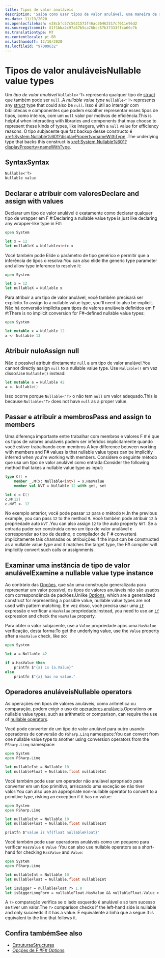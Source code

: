 ```yaml
---
title: Tipos de valor anuláveis
description: 'Saiba como usar tipos de valor anulável, uma maneira de representar tipos de valor que também podem ser nulos, em F #.'
ms.date: 11/19/2020
ms.openlocfilehash: e28cbfc57c5631573f46ac36462517cf011e96d2
ms.sourcegitcommit: 81f1bba2c97a67b5ca76bcc57b37333ffca60c7b
ms.translationtype: MT
ms.contentlocale: pt-BR
ms.lasthandoff: 12/10/2020
ms.locfileid: "97009632"
---
```

# <a name="nullable-value-types"></a><span data-ttu-id="e9edc-103">Tipos de valor anuláveis</span><span class="sxs-lookup"><span data-stu-id="e9edc-103">Nullable value types</span></span>

<span data-ttu-id="e9edc-104">Um _tipo de valor anulável_ `Nullable<'T>` representa qualquer tipo de [struct](structures.md) que também pode ser `null` .</span><span class="sxs-lookup"><span data-stu-id="e9edc-104">A _nullable value type_ `Nullable<'T>` represents any [struct](structures.md) type that could also be `null`.</span></span> <span data-ttu-id="e9edc-105">Isso é útil ao interagir com bibliotecas e componentes que podem escolher representar esses tipos de tipos, como inteiros, com um `null` valor por motivos de eficiência.</span><span class="sxs-lookup"><span data-stu-id="e9edc-105">This is helpful when interacting with libraries and components that may choose to represent these kinds of types, like integers, with a `null` value for efficiency reasons.</span></span> <span data-ttu-id="e9edc-106">O tipo subjacente que faz backup desse constructo é <xref:System.Nullable%601?displayProperty=nameWithType> .</span><span class="sxs-lookup"><span data-stu-id="e9edc-106">The underlying type that backs this construct is <xref:System.Nullable%601?displayProperty=nameWithType>.</span></span>

## <a name="syntax"></a><span data-ttu-id="e9edc-107">Syntax</span><span class="sxs-lookup"><span data-stu-id="e9edc-107">Syntax</span></span>

```fsharp
Nullable<'T>
Nullable value
```

## <a name="declare-and-assign-with-values"></a><span data-ttu-id="e9edc-108">Declarar e atribuir com valores</span><span class="sxs-lookup"><span data-stu-id="e9edc-108">Declare and assign with values</span></span>

<span data-ttu-id="e9edc-109">Declarar um tipo de valor anulável é exatamente como declarar qualquer tipo de wrapper em F #:</span><span class="sxs-lookup"><span data-stu-id="e9edc-109">Declaring a nullable value type is just like declaring any wrapper-like type in F#:</span></span>

```fsharp
open System

let x = 12
let nullableX = Nullable<int> x
```

<span data-ttu-id="e9edc-110">Você também pode Elide o parâmetro de tipo genérico e permitir que a inferência de tipos o resolva:</span><span class="sxs-lookup"><span data-stu-id="e9edc-110">You can also elide the generic type parameter and allow type inference to resolve it:</span></span>

```fsharp
open System

let x = 12
let nullableX = Nullable x
```

<span data-ttu-id="e9edc-111">Para atribuir a um tipo de valor anulável, você também precisará ser explícito.</span><span class="sxs-lookup"><span data-stu-id="e9edc-111">To assign to a nullable value type, you'll need to also be explicit.</span></span> <span data-ttu-id="e9edc-112">Não há conversão implícita para tipos de valores anuláveis definidos em F #:</span><span class="sxs-lookup"><span data-stu-id="e9edc-112">There is no implicit conversion for F#-defined nullable value types:</span></span>

```fsharp
open System

let mutable x = Nullable 12
x <- Nullable 13
```

## <a name="assign-null"></a><span data-ttu-id="e9edc-113">Atribuir nulo</span><span class="sxs-lookup"><span data-stu-id="e9edc-113">Assign null</span></span>

<span data-ttu-id="e9edc-114">Não é possível atribuir diretamente `null` a um tipo de valor anulável.</span><span class="sxs-lookup"><span data-stu-id="e9edc-114">You cannot directly assign `null` to a nullable value type.</span></span> <span data-ttu-id="e9edc-115">Use `Nullable()` em vez disso:</span><span class="sxs-lookup"><span data-stu-id="e9edc-115">Use `Nullable()` instead:</span></span>

```fsharp
let mutable a = Nullable 42
a <- Nullable()
```

<span data-ttu-id="e9edc-116">Isso ocorre porque `Nullable<'T>` o não tem `null` um valor adequado.</span><span class="sxs-lookup"><span data-stu-id="e9edc-116">This is because `Nullable<'T>` does not have `null` as a proper value.</span></span>

## <a name="pass-and-assign-to-members"></a><span data-ttu-id="e9edc-117">Passar e atribuir a membros</span><span class="sxs-lookup"><span data-stu-id="e9edc-117">Pass and assign to members</span></span>

<span data-ttu-id="e9edc-118">Uma diferença importante entre trabalhar com membros e valores F # é que os tipos de valores anuláveis podem ser inferidos implicitamente quando você estiver trabalhando com membros.</span><span class="sxs-lookup"><span data-stu-id="e9edc-118">A key difference between working with members and F# values is that nullable value types can be implicitly inferred when you're working with members.</span></span> <span data-ttu-id="e9edc-119">Considere o seguinte método que usa um tipo de valor anulável como entrada:</span><span class="sxs-lookup"><span data-stu-id="e9edc-119">Consider the following method that takes a nullable value type as input:</span></span>

```fsharp
type C() =
    member _.M(x: Nullable<int>) = x.HasValue
    member val NVT = Nullable 12 with get, set

let c = C()
c.M(12)
c.NVT <- 12
```

<span data-ttu-id="e9edc-120">No exemplo anterior, você pode passar `12` para o método `M` .</span><span class="sxs-lookup"><span data-stu-id="e9edc-120">In the previous example, you can pass `12` to the method `M`.</span></span> <span data-ttu-id="e9edc-121">Você também pode atribuir `12` à propriedade auto `NVT` .</span><span class="sxs-lookup"><span data-stu-id="e9edc-121">You can also assign `12` to the auto property `NVT`.</span></span> <span data-ttu-id="e9edc-122">Se a entrada puder ser construída como um tipo de valor anulável e corresponder ao tipo de destino, o compilador de F # converterá implicitamente tais chamadas ou atribuições.</span><span class="sxs-lookup"><span data-stu-id="e9edc-122">If the input can be constructed as a nullable value type and it matches the target type, the F# compiler will implicitly convert such calls or assignments.</span></span>

## <a name="examine-a-nullable-value-type-instance"></a><span data-ttu-id="e9edc-123">Examinar uma instância de tipo de valor anulável</span><span class="sxs-lookup"><span data-stu-id="e9edc-123">Examine a nullable value type instance</span></span>

<span data-ttu-id="e9edc-124">Ao contrário das [Opções](options.md), que são uma construção generalizada para representar um valor possível, os tipos de valores anuláveis não são usados com correspondência de padrões.</span><span class="sxs-lookup"><span data-stu-id="e9edc-124">Unlike [Options](options.md), which are a generalized construct for representing a possible value, nullable value types are not used with pattern matching.</span></span> <span data-ttu-id="e9edc-125">Em vez disso, você precisa usar uma [`if`](conditional-expressions-if-then-else.md) expressão e verificar a `HasValue` propriedade.</span><span class="sxs-lookup"><span data-stu-id="e9edc-125">Instead, you need to use an [`if`](conditional-expressions-if-then-else.md) expression and check the `HasValue` property.</span></span>

<span data-ttu-id="e9edc-126">Para obter o valor subjacente, use a `Value` propriedade após uma `HasValue` verificação, desta forma:</span><span class="sxs-lookup"><span data-stu-id="e9edc-126">To get the underlying value, use the `Value` property after a `HasValue` check, like so:</span></span>

```fsharp
open System

let a = Nullable 42

if a.HasValue then
    printfn $"{a} is {a.Value}"
else
    printfn $"{a} has no value."
```

## <a name="nullable-operators"></a><span data-ttu-id="e9edc-127">Operadores anuláveis</span><span class="sxs-lookup"><span data-stu-id="e9edc-127">Nullable operators</span></span>

<span data-ttu-id="e9edc-128">As operações em tipos de valores anuláveis, como aritmética ou comparação, podem exigir o uso de [operadores anuláveis](symbol-and-operator-reference/nullable-operators.md).</span><span class="sxs-lookup"><span data-stu-id="e9edc-128">Operations on nullable value types, such as arithmetic or comparison, can require the use of [nullable operators](symbol-and-operator-reference/nullable-operators.md).</span></span>

<span data-ttu-id="e9edc-129">Você pode converter de um tipo de valor anulável para outro usando operadores de conversão do `FSharp.Linq` namespace:</span><span class="sxs-lookup"><span data-stu-id="e9edc-129">You can convert from one nullable value type to another using conversion operators from the `FSharp.Linq` namespace:</span></span>

```fsharp
open System
open FSharp.Linq

let nullableInt = Nullable 10
let nullableFloat = Nullable.float nullableInt
```

<span data-ttu-id="e9edc-130">Você também pode usar um operador não anulável apropriado para converter em um tipo primitivo, arriscando uma exceção se não tiver valor:</span><span class="sxs-lookup"><span data-stu-id="e9edc-130">You can also use an appropriate non-nullable operator to convert to a primitive type, risking an exception if it has no value:</span></span>

```fsharp
open System
open FSharp.Linq

let nullableInt = Nullable 10
let nullableFloat = Nullable.float nullableInt

printfn $"value is %f{float nullableFloat}"
```

<span data-ttu-id="e9edc-131">Você também pode usar operadores anuláveis como um pequeno para verificar `HasValue` e `Value` :</span><span class="sxs-lookup"><span data-stu-id="e9edc-131">You can also use nullable operators as a short-hand for checking `HasValue` and `Value`:</span></span>

```fsharp
open System
open FSharp.Linq

let nullableInt = Nullable 10
let nullableFloat = Nullable.float nullableInt

let isBigger = nullableFloat ?> 1.0
let isBiggerLongForm = nullableFloat.HasValue && nullableFloat.Value > 1.0
```

<span data-ttu-id="e9edc-132">A `?>` comparação verifica se o lado esquerdo é anulável e só tem sucesso se tiver um valor.</span><span class="sxs-lookup"><span data-stu-id="e9edc-132">The `?>` comparison checks if the left-hand side is nullable and only succeeds if it has a value.</span></span> <span data-ttu-id="e9edc-133">É equivalente à linha que a segue.</span><span class="sxs-lookup"><span data-stu-id="e9edc-133">It is equivalent to the line that follows it.</span></span>

## <a name="see-also"></a><span data-ttu-id="e9edc-134">Confira também</span><span class="sxs-lookup"><span data-stu-id="e9edc-134">See also</span></span>

- [<span data-ttu-id="e9edc-135">Estruturas</span><span class="sxs-lookup"><span data-stu-id="e9edc-135">Structures</span></span>](structures.md)
- [<span data-ttu-id="e9edc-136">Opções de F #</span><span class="sxs-lookup"><span data-stu-id="e9edc-136">F# Options</span></span>](options.md)
